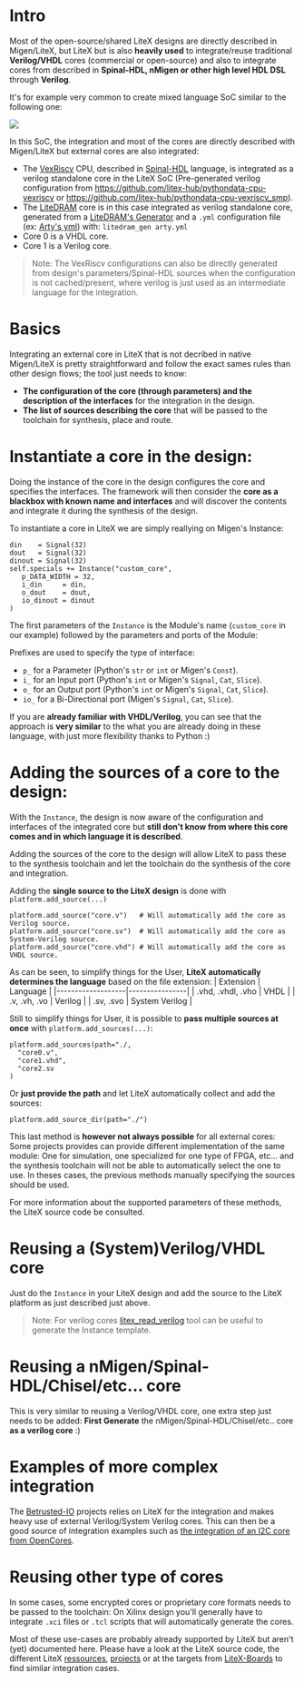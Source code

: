 # Intro
Most of the open-source/shared LiteX designs are directly described in Migen/LiteX, but LiteX but is also **heavily used** to integrate/reuse traditional **Verilog/VHDL** cores (commercial or open-source) and also to integrate cores from described in **Spinal-HDL, nMigen or other high level HDL DSL** through **Verilog**.

It's for example very common to create mixed language SoC similar to the following one:

![](https://user-images.githubusercontent.com/1450143/141749008-de7c8784-0450-4e7c-8013-621eeb96a370.png)

In this SoC, the integration and most of the cores are directly described with Migen/LiteX but external cores are also integrated:

- The [VexRiscv](https://github.com/SpinalHDL/VexRiscv) CPU, described in [Spinal-HDL](https://github.com/SpinalHDL/SpinalHDL) language, is integrated as a verilog standalone core in the LiteX SoC (Pre-generated verilog configuration from https://github.com/litex-hub/pythondata-cpu-vexriscv or https://github.com/litex-hub/pythondata-cpu-vexriscv_smp).
- The [LiteDRAM](https://github.com/enjoy-digital/litedram) core is in this case integrated as verilog standalone core, generated from a [LiteDRAM's Generator](https://github.com/enjoy-digital/litedram/blob/master/litedram/gen.py) and a `.yml` configuration file (ex: [Arty's yml](https://github.com/enjoy-digital/litedram/blob/master/examples/arty.yml))  with: `litedram_gen arty.yml`
- Core 0 is a VHDL core.
- Core 1 is a Verilog core.

>Note: The VexRiscv configurations can also be directly generated from design's parameters/Spinal-HDL sources when the configuration is not cached/present, where verilog is just used as an intermediate language for the integration.
>
# Basics

Integrating an external core in LiteX that is not decribed in native Migen/LiteX is pretty straightforward and follow the exact sames rules than other design flows; the tool just needs to know:

- **The configuration of the core (through parameters) and the description of the interfaces** for the integration in the design.
- **The list of sources describing the core** that will be passed to the toolchain for synthesis, place and route.

# Instantiate a core in the design:

Doing the instance of the core in the design configures the core and specifies the interfaces. The framework will then consider the **core as a blackbox with known name and interfaces** and will discover the contents and integrate it during the synthesis of the design.

To instantiate a core in LiteX we are simply reallying on Migen's Instance:
```python3
din    = Signal(32)
dout   = Signal(32)
dinout = Signal(32)
self.specials += Instance("custom_core",
   p_DATA_WIDTH = 32,
   i_din     = din,
   o_dout    = dout,
   io_dinout = dinout
)
```
The first parameters of the `Instance` is the Module's name (`custom_core` in our example) followed by the parameters and ports of the Module:

Prefixes are used to specify the type of interface:
* `p_` for a Parameter (Python's `str` or `int` or Migen's `Const`).
* `i_` for an Input port (Python's `int` or Migen's `Signal`, `Cat`, `Slice`).
* `o_` for an Output port (Python's `int` or Migen's `Signal`, `Cat`, `Slice`).
* `io_` for a Bi-Directional port  (Migen's `Signal`, `Cat`, `Slice`).

If you are **already familiar with VHDL/Verilog**, you can see that the approach is **very similar** to the what you are already doing in these language, with just more flexibility thanks to Python :)

# Adding the sources of a core to the design:

With the `Instance`,  the design is now aware of the configuration and interfaces of the integrated core but **still don't know from where this core comes and in which language it is described**.

Adding the sources of the core to the design will allow LiteX to pass these to the synthesis toolchain and let the toolchain do the synthesis of the core and integration.

Adding the **single source to the LiteX design** is done with `platform.add_source(...)`
```python3
platform.add_source("core.v")   # Will automatically add the core as Verilog source.
platform.add_source("core.sv")  # Will automatically add the core as System-Verilog source.
platform.add_source("core.vhd") # Will automatically add the core as VHDL source.
```
As can be seen, to simplify things for the User, **LiteX automatically determines the language** based on the file extension:
|      Extension    | Language       |
|-------------------|----------------|
| .vhd, .vhdl, .vho | VHDL           |
| .v, .vh, .vo      | Verilog        |
| .sv, .svo         | System Verilog |

Still to simplify things for User, it is possible to **pass multiple sources at once** with `platform.add_sources(...)`:

```python3
platform.add_sources(path="./,
  "core0.v",
  "core1.vhd",
  "core2.sv
)
```

Or **just provide the path** and let LiteX automatically collect and add the sources:
```python3
platform.add_source_dir(path="./")
```

This last method is **however not always possible** for all external cores: Some projects provides can provide different implementation of the same module: One for simulation, one specialized for one type of FPGA, etc... and the synthesis toolchain will not be able to automatically select the one to use. In theses cases, the previous methods manually specifying the sources should be used.

For more information about the supported parameters of these methods, the LiteX source code be consulted.

# Reusing a (System)Verilog/VHDL core

Just do the `Instance` in your LiteX design and add the source to the LiteX platform as just described just above.

> Note: For verilog cores [litex_read_verilog](https://github.com/enjoy-digital/litex/blob/master/litex/tools/litex_read_verilog.py) tool can be useful to generate the Instance template.

# Reusing a nMigen/Spinal-HDL/Chisel/etc... core

This is very similar to reusing a Verilog/VHDL core, one extra step just needs to be added: **First Generate** the nMigen/Spinal-HDL/Chisel/etc.. core **as a verilog core** :)

# Examples of more complex integration

The [Betrusted-IO](https://github.com/betrusted-io) projects relies on LiteX for the integration and makes heavy use of external Verilog/System Verilog cores. This can then be a good source of integration examples such as [the integration of an I2C core from  OpenCores](https://github.com/betrusted-io/gateware/blob/master/gateware/i2c/core.py).

# Reusing other type of cores

In some cases, some encrypted cores or proprietary core formats needs to be passed to the toolchain: On Xilinx design you'll generally have to integrate `.xci` files or `.tcl` scripts that will automatically generate the cores.

Most of these use-cases are probably already supported by LiteX but aren't (yet) documented here. Please have a look at the LiteX source code, the different LiteX [ressources](https://github.com/enjoy-digital/litex/wiki/Tutorials-Resources), [projects](https://github.com/enjoy-digital/litex/wiki/Projects) or at the targets from [LiteX-Boards](https://github.com/litex-hub/litex-boards/tree/master/litex_boards/targets) to find similar integration cases.

